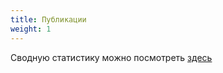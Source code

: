 ```yaml
---
title: Публикации
weight: 1
---
```


Сводную статистику можно посмотреть [здесь](https://istina.msu.ru/organizations/department/275492/stats/)